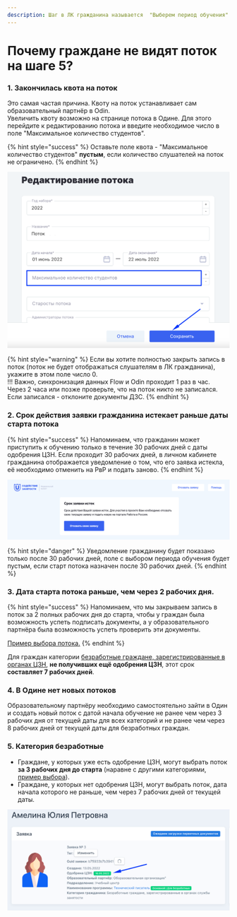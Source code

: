 ```yaml
---
description: Шаг в ЛК гражданина называется  "Выберем период обучения"
---
```


# Почему граждане не видят поток на шаге 5?

### 1. Закончилась квота на поток

Это самая частая причина. Квоту на поток устанавливает сам образовательный партнёр в Odin.  \
Увеличить квоту возможно на странице потока в Одине. Для этого перейдите к редактированию потока и введите необходимое число в поле "Максимальное количество студентов".

{% hint style="success" %}
Оставьте поле квота - "Максимальное количество студентов"  **пустым**, если количество слушателей на поток не ограничено.
{% endhint %}

![Страница редактирования потока](<../.gitbook/assets/image (8).png>)

{% hint style="warning" %}
Если вы хотите полностью закрыть запись в поток (поток не будет отображаться слушателям в ЛК гражданина),  укажите в этом поле число 0.\
!!! Важно, синхронизация данных Flow и Odin проходит 1 раз в час. \
Через 2 часа или позже проверьте, что на поток никто не записался.  Если записался - отклоните документы  ДЗС.
{% endhint %}

### 2. Срок действия заявки гражданина истекает раньше даты старта потока

{% hint style="success" %}
Напоминаем, что гражданин может приступить к обучению только в течение 30 рабочих дней с даты одобрения ЦЗН. Если проходит 30 рабочих дней, в личном кабинете гражданина отображается уведомление о том, что его заявка истекла, её необходимо отменить на РвР и подать заново.
{% endhint %}

![](<../.gitbook/assets/image (85).png>)

{% hint style="danger" %}
Уведомление гражданину будет показано только  после 30 рабочих дней,  поле с выбором периода обучения будет пустым, если старт потока назначен после 30 рабочих дней.
{% endhint %}

### 3. Дата старта потока раньше, чем через 2 рабочих дня.&#x20;

{% hint style="success" %}
Напоминаем, что мы закрываем запись в поток за 2 полных рабочих дня до старта, чтобы у граждан была возможность успеть подписать документы, а у образовательного партнёра была возможность успеть проверить эти документы.&#x20;

[Пример выбора потока.](vybor-potoka-i-podtverzhdenie-dokumentov.md#primer-pyatidnevnoi-rabochei-nedeli-bez-prazdnichnykh-vykhodnykh)
{% endhint %}

Для граждан категории [безработные граждане, зарегистрированные в органах ЦЗН](vybor-potoka-i-podtverzhdenie-dokumentov.md#otobrazhenie-potokov-dlya-bezrabotnykh-grazhdan-zaregistrirovannykh-v-organakh-sluzhby-zanyatosti), **не получивших ещё одобрения ЦЗН**, этот срок **составляет 7 рабочих дней**.

### 4. В Одине нет новых потоков&#x20;

Образовательному партнёру необходимо самостоятельно зайти в Один и создать новый поток с  датой начала обучение  не ранее чем через  3 рабочих дня от текущей даты для всех категорий и не ранее чем через  8 рабочих дней от текущей даты для безработных граждан.

### 5. Категория безработные

* Граждане, у которых уже есть одобрение ЦЗН, могут выбрать поток **за 3 рабочих дня до старта** (наравне с другими категориями, [пример выбора](pochemu-grazhdane-ne-vidyat-potok-na-shage-5.md#primer-pyatidnevnoi-rabochei-nedeli-bez-prazdnichnykh-vykhodnykh)).
* Граждане, у которых нет одобрения ЦЗН, могут выбрать поток,  дата начала которого не раньше, чем через 7 рабочих дней от текущей даты.

![Где посмотреть одобрение ЦЗН?](<../.gitbook/assets/image (7).png>)
